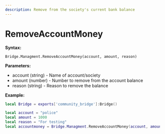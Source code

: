 ```yaml
---
description: Remove from the society's current bank balance
---
```


# RemoveAccountMoney

**Syntax:**

```
Bridge.Managment.RemoveAccountMoney(account, amount, reason)
```

**Parameters:**

* account (string) - Name of account/society
* amount (number) - Number to remove from the account balance
* reason (string) - Reason to remove the balance

**Example:**

```lua
local Bridge = exports['community_bridge']:Bridge()

local account = "police"
local amount = 1000
local reason = "For testing"
local accountmoney = Bridge.Managment.RemoveAccountMoney(account, amount, reason)
```
